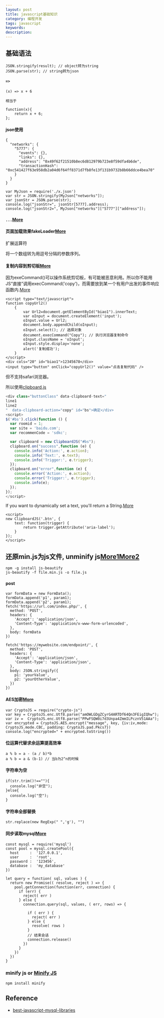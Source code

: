 ```yaml
---
layout: post
title: javascript基础知识
category: 编程开发
tags: javascript
keywords: 
description: 
---
```


## 基础语法


```
JSON.stringify(result); // object转为string
JSON.parse(str); // string转为json
```


#### `=>`

```
(x) => x + 6

相当于

function(x){
    return x + 6;
};
```

#### json使用

```
{
  "networks": {
    "5777": {
      "events": {},
      "links": {},
      "address": "0x49f62f21510b8ec6d812979b723e8f59dfa4b6de",
      "transactionHash": "0xc541427f63e958db2a04d6f64ff8371d7fb8fe13f131b9732b8b66ddce4bea70"
    }
  }
}
```

```
var MyJson = require('./x.json')
var str = JSON.stringify(MyJson["networks"]);
var jsonStr = JSON.parse(str);
console.log("jsonStr=", jsonStr[5777].address);
console.log("jsonStr2=", MyJson["networks"]["5777"]["address"]);
```


#### `...`[More](https://blog.csdn.net/qq_30100043/article/details/53391308)

#### 页面加载效果fakeLoader[More](http://www.jq22.com/jquery-info2082)

扩展运算符

将一个数组转为用逗号分隔的参数序列。

#### 复制内容到剪切板[More](https://blog.csdn.net/github_36091081/article/details/77508710)

因为exeCommand()可以操作系统剪切板，有可能被恶意利用。所以你不能用JS“直接”调用execCommand('copy')，而需要放到某一个有用户出发的事件响应函数内.[More](https://segmentfault.com/q/1010000005783830)

```
<script type="text/javascript">
function copyUrl2()
    {
        var Url2=document.getElementById("biao1").innerText;
        var oInput = document.createElement('input');
        oInput.value = Url2;
        document.body.appendChild(oInput);
        oInput.select(); // 选择对象
        document.execCommand("Copy"); // 执行浏览器复制命令
        oInput.className = 'oInput';
        oInput.style.display='none';
        alert('复制成功');
    }
</script>
<div cols="20" id="biao1">12345678</div>
<input type="button" onClick="copyUrl2()" value="点击复制代码" />
```

但不支持safari浏览器。

所以使用[clipboard.js](https://github.com/zenorocha/clipboard.js)


```javascript
<div class="buttonClass" data-clipboard-text="
line1
line2
"  data-clipboard-action="copy" id="bs">确定</div>
<script>
$('#bs').click(function () {
  var roomid = 1;
  var site = 'baidu.com';
  var recommenCode = 'sdkc';

  var clipboard = new ClipboardJS("#bs");
  clipboard.on("success",function (e) {
    console.info('Action:', e.action);
    console.info('Text:', e.text);
    console.info('Trigger:', e.trigger);
  });
  clipboard.on("error",function (e) {
    console.error('Action:', e.action);
    console.error('Trigger:', e.trigger);
    console.info(e);
  });
});
</script>
```

If you want to dynamically set a text, you'll return a String.[More](https://clipboardjs.com/)

```
<script>
new ClipboardJS('.btn', {
    text: function(trigger) {
        return trigger.getAttribute('aria-label');
    }
});
</script>
```

## 还原min.js为js文件, unminify js[More1](https://beautifier.io/)[More2](https://github.com/beautify-web/js-beautify)

```
npm -g install js-beautify
js-beautify -f file.min.js -o file.js
```

#### post

```
var formData = new FormData();
formData.append('p1', param1);
formData.append('p2', param1);
fetch('https://url.com/index.php/', {
  method: 'POST',
  headers: {
    'Accept': 'application/json',
    'Content-Type': 'application/x-www-form-urlencoded',
  },
  body: formData
})
```

```
fetch('https://mywebsite.com/endpoint/', {
  method: 'POST',
  headers: {
    'Accept': 'application/json',
    'Content-Type': 'application/json',
  },
  body: JSON.stringify({
    p1: 'yourValue',
    p2: 'yourOtherValue',
  })
})
```

#### AES加密[More](http://www.fairyland.live/wordpress/2017/03/16/php%E4%B8%8Ejavascript%E5%85%BC%E5%AE%B9%E7%9A%84aes%E5%8A%A0%E8%A7%A3%E5%AF%86/)

```
var CryptoJS = require("crypto-js")
var key = CryptoJS.enc.Utf8.parse("amOWLGDgZCyrG4ARTDf64Qn3FEigIQhw");
var iv =  CryptoJS.enc.Utf8.parse("PPwFSQW0i7d3Unpa4ZmmILPcznV51AAa");
var encrypted = CryptoJS.AES.encrypt("message", key, {iv:iv,mode: CryptoJS.mode.CBC, padding: CryptoJS.pad.Pkcs7})
console.log("encrypted=" + encrypted.toString())
```

#### 位运算代替求余运算提高效率

```
a % b = a - (a / b)*b
a % b = a & (b-1) // 当b为2^n的时候
```

#### 字符串为空

```
if(str.trim()!==""){
  console.log("非空");
}else{
  console.log("空");
}
```

#### 字符串全部替换

```
str.replace(new RegExp(" ",'g'), "")
```

#### 同步读取mysql[More](https://blog.csdn.net/tinfengyee/article/details/94434659)

```
const mysql = require('mysql')
const pool = mysql.createPool({
  host     :  '127.0.0.1',
  user     :  'root',
  password :  '123456',
  database :  'my_database'
})

let query = function( sql, values ) {
  return new Promise(( resolve, reject ) => {
    pool.getConnection(function(err, connection) {
      if (err) {
        reject( err )
      } else {
        connection.query(sql, values, ( err, rows) => {

          if ( err ) {
            reject( err )
          } else {
            resolve( rows )
          }
          // 结束会话
          connection.release()
        })
      }
    })
  })
}
```

### minify js or [Minify JS](https://javascript-minifier.com/)

```
npm install minify
```


## Reference

* [best-javascript-mysql-libraries](https://openbase.com/categories/js/best-javascript-mysql-libraries)
